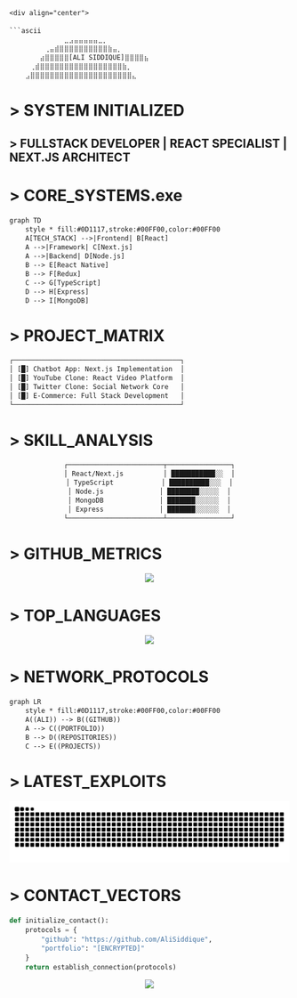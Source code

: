 ```
<div align="center">

```ascii
    ⠀⠀⠀⠀⠀⠀⠀⠀⣀⣠⣤⣤⣤⣤⣤⣀⡀⠀⠀⠀⠀⠀⠀⠀⠀
    ⠀⠀⠀⠀⢀⣤⣾⣿⣿⣿⣿⣿⣿⣿⣿⣿⣿⣷⣤⡀⠀⠀⠀⠀⠀
    ⠀⠀⠀⣴⣿⣿⣿⣿⣿[ALI SIDDIQUE]⣿⣿⣿⣿⣦⠀⠀⠀⠀
    ⠀⢀⣾⣿⣿⣿⣿⣿⣿⣿⣿⣿⣿⣿⣿⣿⣿⣿⣿⣿⣷⡀⠀⠀⠀
    ⣠⣿⣿⣿⣿⣿⣿⣿⣿⣿⣿⣿⣿⣿⣿⣿⣿⣿⣿⣿⣿⣿⣄⠀⠀
```

# > SYSTEM INITIALIZED
## > FULLSTACK DEVELOPER | REACT SPECIALIST | NEXT.JS ARCHITECT

</div>

# > CORE_SYSTEMS.exe

```mermaid
graph TD
    style * fill:#0D1117,stroke:#00FF00,color:#00FF00
    A[TECH_STACK] -->|Frontend| B[React]
    A -->|Framework| C[Next.js]
    A -->|Backend| D[Node.js]
    B --> E[React Native]
    B --> F[Redux]
    C --> G[TypeScript]
    D --> H[Express]
    D --> I[MongoDB]
```

# > PROJECT_MATRIX

```ascii
┌──────────────────────────────────────────┐
│ [█] Chatbot App: Next.js Implementation  │
│ [█] YouTube Clone: React Video Platform  │
│ [█] Twitter Clone: Social Network Core   │
│ [█] E-Commerce: Full Stack Development   │
└──────────────────────────────────────────┘
```

# > SKILL_ANALYSIS

<div align="center">

```ascii
┌────────────────────────┬────────────────┐
│ React/Next.js          │ ███████████░░  │
│ TypeScript            │ ██████████░░░  │
│ Node.js              │ ████████░░░░░  │
│ MongoDB              │ ███████░░░░░░  │
│ Express              │ ███████░░░░░░  │
└────────────────────────┴────────────────┘
```

</div>

# > GITHUB_METRICS

<div align="center">
  <img src="https://github-readme-stats.vercel.app/api?username=AliSiddique&show_icons=true&theme=matrix&hide_border=true&bg_color=0D1117&title_color=00FF00&text_color=00FF00&icon_color=00FF00"/>
</div>

# > TOP_LANGUAGES

<div align="center">
  <img src="https://github-readme-stats.vercel.app/api/top-langs/?username=AliSiddique&layout=compact&theme=matrix&hide_border=true&bg_color=0D1117&title_color=00FF00&text_color=00FF00"/>
</div>

# > NETWORK_PROTOCOLS

```mermaid
graph LR
    style * fill:#0D1117,stroke:#00FF00,color:#00FF00
    A((ALI)) --> B((GITHUB))
    A --> C((PORTFOLIO))
    B --> D((REPOSITORIES))
    C --> E((PROJECTS))
```

# > LATEST_EXPLOITS

<div align="center">
  <img src="https://raw.githubusercontent.com/platane/snk/output/github-contribution-grid-snake-dark.svg" width="800" />
</div>

# > CONTACT_VECTORS

```python
def initialize_contact():
    protocols = {
        "github": "https://github.com/AliSiddique",
        "portfolio": "[ENCRYPTED]"
    }
    return establish_connection(protocols)
```

<div align="center">
  
[![][github-shield]][github-url]

</div>

[github-shield]: https://img.shields.io/badge/-GitHub-0D1117?style=for-the-badge&logo=github&logoColor=00FF00
[github-url]: https://github.com/AliSiddique
```
